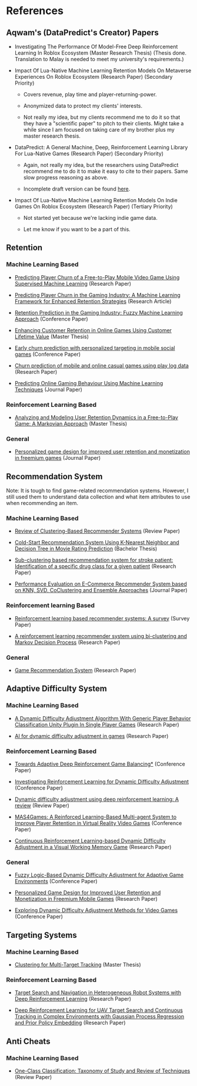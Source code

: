 # References

## Aqwam's (DataPredict's Creator) Papers

* Investigating The Performance Of Model-Free Deep Reinforcement Learning In Roblox Ecosystem (Master Research Thesis) (Thesis done. Translation to Malay is needed to meet my university's requirements.)

* Impact Of Lua-Native Machine Learning Retention Models On Metaverse Experiences On Roblox Ecosystem (Research Paper) (Secondary Priority)

  * Covers revenue, play time and player-returning-power.

  * Anonymized data to protect my clients' interests.

  * Not really my idea, but my clients recommend me to do it so that they have a "scientific paper" to pitch to their clients. Might take a while since I am focused on taking care of my brother plus my master research thesis.

* DataPredict: A General Machine, Deep, Reinforcement Learning Library For Lua-Native Games (Research Paper) (Secondary Priority)

  * Again, not really my idea, but the researchers using DataPredict recommend me to do it to make it easy to cite to their papers. Same slow progress reasoning as above.

  * Incomplete draft version can be found [here](References/DataPredict.docx).

* Impact Of Lua-Native Machine Learning Retention Models On Indie Games On Roblox Ecosystem (Research Paper) (Tertiary Priority)

  * Not started yet because we're lacking indie game data.
 
  * Let me know if you want to be a part of this.

## Retention

### Machine Learning Based

* [Predicting Player Churn of a Free-to-Play Mobile Video Game Using Supervised Machine Learning](https://www.mdpi.com/2076-3417/12/6/2795) (Research Paper)

* [Predicting Player Churn in the Gaming Industry: A Machine Learning Framework for Enhanced Retention Strategies](https://ph04.tci-thaijo.org/index.php/JCST/article/view/7494) (Research Article)

* [Retention Prediction in the Gaming Industry: Fuzzy Machine Learning Approach](https://link.springer.com/chapter/10.1007/978-3-031-08782-0_9) (Conference Paper)

* [Enhancing Customer Retention in Online Games Using Customer Lifetime Value](https://norma.ncirl.ie/8711) (Master Thesis)

* [Early churn prediction with personalized targeting in mobile social games](https://www.sciencedirect.com/science/article/abs/pii/S0957417417303044) (Conference Paper)

* [Churn prediction of mobile and online casual games using play log data](https://journals.plos.org/plosone/article?id=10.1371/journal.pone.0180735) (Research Paper)

* [Predicting Online Gaming Behaviour Using Machine Learning Techniques](https://www.researchgate.net/publication/383100879_Predicting_Online_Gaming_Behaviour_Using_Machine_Learning_Techniques) (Journal Paper)

### Reinforcement Learning Based
 
* [Analyzing and Modeling User Retention Dynamics in a Free-to-Play Game: A Markovian Approach](https://www.diva-portal.org/smash/record.jsf?pid=diva2%3A1897554&dswid=-183) (Master Thesis)

### General

* [Personalized game design for improved user retention and monetization in freemium games](https://www.sciencedirect.com/science/article/abs/pii/S0167811625000060) (Journal Paper)

## Recommendation System

Note: It is tough to find game-related recommendation systems. However, I still used them to understand data collection and what item attributes to use when recommending an item.

### Machine Learning Based

* [Review of Clustering-Based Recommender Systems](https://arxiv.org/pdf/2109.12839) (Review Paper)

* [Cold-Start Recommendation System Using K-Nearest Neighbor and Decision Tree in Movie Rating Prediction](https://www.researchgate.net/publication/378177376_Cold-Start_Recommendation_System_Using_K-Nearest_Neighbor_and_Decision_Tree_in_Movie_Rating_Prediction) (Bachelor Thesis)

* [Sub-clustering based recommendation system for stroke patient: Identification of a specific drug class for a given patient](https://www.sciencedirect.com/science/article/abs/pii/S0010482524002014) (Research Paper)

* [Performance Evaluation on E-Commerce Recommender System based on KNN, SVD, CoClustering and Ensemble Approaches](https://journals.mmupress.com/index.php/jiwe/article/view/1113) (Journal Paper)

### Reinforcement learning Based

* [Reinforcement learning based recommender systems: A survey](https://arxiv.org/abs/2101.06286) (Survey Paper)

* [A reinforcement learning recommender system using bi-clustering and Markov Decision Process](https://www.sciencedirect.com/science/article/pii/S0957417423020432) (Research Paper)

### General

* [Game Recommendation System](https://www.researchgate.net/publication/376543652_Game_Recommendation_System) (Research Paper)

## Adaptive Difficulty System

### Machine Learning Based

* [A Dynamic Difficulty Adjustment Algorithm With Generic Player Behavior Classification Unity Plugin In Single Player Games](https://dl.acm.org/doi/10.1145/3631085.3631286) (Research Paper)

* [AI for dynamic difficulty adjustment in games](https://www.researchgate.net/publication/228889029_AI_for_dynamic_difficulty_adjustment_in_games) (Research Paper)

### Reinforcement Learning Based

* [Towards Adaptive Deep Reinforcement Game Balancing*](https://www.scitepress.org/Papers/2019/73954/73954.pdf) (Conference Paper)

* [Investigating Reinforcement Learning for Dynamic Difficulty Adjustment](https://dl.acm.org/doi/10.1145/3631085.3631229) (Conference Paper)

* [Dynamic difficulty adjustment using deep reinforcement learning: A review](https://www.researchgate.net/publication/383664462_Dynamic_difficulty_adjustment_using_deep_reinforcement_learning_A_review) (Review Paper)

* [MAS4Games: A Reinforced Learning-Based Multi-agent System to Improve Player Retention in Virtual Reality Video Games](https://link.springer.com/chapter/10.1007/978-3-031-49368-3_7) (Conference Paper)

* [Continuous Reinforcement Learning-based Dynamic Difficulty Adjustment in a Visual Working Memory Game](https://arxiv.org/pdf/2308.12726) (Research Paper)

### General

* [Fuzzy Logic-Based Dynamic Difficulty Adjustment for Adaptive Game Environments](https://www.mdpi.com/2079-9292/14/1/146) (Conference Paper)

* [Personalized Game Design for Improved User Retention and Monetization in Freemium Mobile Games](https://papers.ssrn.com/sol3/papers.cfm?abstract_id=4653319) (Research Paper)

* [Exploring Dynamic Difficulty Adjustment Methods for Video Games](https://www.mdpi.com/2813-2084/3/2/12) (Conference Paper)

## Targeting Systems

### Machine Learning Based

* [Clustering for Multi-Target Tracking](https://www.diva-portal.org/smash/get/diva2:1167508/FULLTEXT01.pdf) (Master Thesis)

### Reinforcement Learning Based

* [Target Search and Navigation in Heterogeneous Robot Systems with Deep Reinforcement Learning](https://arxiv.org/pdf/2308.00331) (Research Paper)

* [Deep Reinforcement Learning for UAV Target Search and Continuous Tracking in Complex Environments with Gaussian Process Regression and Prior Policy Embedding](https://www.mdpi.com/2079-9292/14/7/1330) (Research Paper)

## Anti Cheats

### Machine Learning Based

* [One-Class Classification: Taxonomy of Study and Review of Techniques](https://arxiv.org/pdf/1312.0049) (Review Paper)

